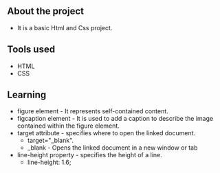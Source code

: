 ## About the project

* It is a basic Html and Css project.

## Tools used

* HTML
* CSS

## Learning

* figure element - It represents self-contained content.
* figcaption element -  It is used to add a caption to describe the image contained within the figure element.
* target attribute - specifies where to open the linked document.
    * target="_blank".
    * _blank - Opens the linked document in a new window or tab
* line-height property -  specifies the height of a line.
    * line-height: 1.6;

